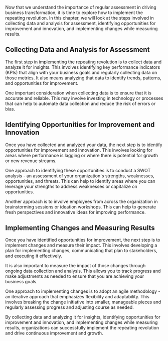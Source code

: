 
Now that we understand the importance of regular assessment in driving business transformation, it is time to explore how to implement the repeating revolution. In this chapter, we will look at the steps involved in collecting data and analysis for assessment, identifying opportunities for improvement and innovation, and implementing changes while measuring results.

Collecting Data and Analysis for Assessment
-------------------------------------------

The first step in implementing the repeating revolution is to collect data and analyze it for insights. This involves identifying key performance indicators (KPIs) that align with your business goals and regularly collecting data on those metrics. It also means analyzing that data to identify trends, patterns, and opportunities for improvement.

One important consideration when collecting data is to ensure that it is accurate and reliable. This may involve investing in technology or processes that can help to automate data collection and reduce the risk of errors or bias.

Identifying Opportunities for Improvement and Innovation
--------------------------------------------------------

Once you have collected and analyzed your data, the next step is to identify opportunities for improvement and innovation. This involves looking for areas where performance is lagging or where there is potential for growth or new revenue streams.

One approach to identifying these opportunities is to conduct a SWOT analysis - an assessment of your organization's strengths, weaknesses, opportunities, and threats. This can help to identify areas where you can leverage your strengths to address weaknesses or capitalize on opportunities.

Another approach is to involve employees from across the organization in brainstorming sessions or ideation workshops. This can help to generate fresh perspectives and innovative ideas for improving performance.

Implementing Changes and Measuring Results
------------------------------------------

Once you have identified opportunities for improvement, the next step is to implement changes and measure their impact. This involves developing a plan for implementing changes, communicating that plan to stakeholders, and executing it effectively.

It is also important to measure the impact of those changes through ongoing data collection and analysis. This allows you to track progress and make adjustments as needed to ensure that you are achieving your business goals.

One approach to implementing changes is to adopt an agile methodology - an iterative approach that emphasizes flexibility and adaptability. This involves breaking the change initiative into smaller, manageable pieces and regularly assessing progress and adjusting course as needed.

By collecting data and analyzing it for insights, identifying opportunities for improvement and innovation, and implementing changes while measuring results, organizations can successfully implement the repeating revolution and drive continuous improvement and growth.
